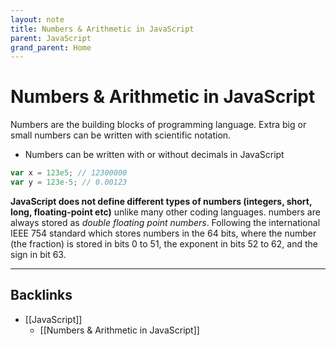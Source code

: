 ```yaml
---
layout: note
title: Numbers & Arithmetic in JavaScript
parent: JavaScript
grand_parent: Home
---
```


# Numbers & Arithmetic in JavaScript

Numbers are the building blocks of programming language. Extra big or small numbers can be written with scientific notation.

- Numbers can be written with or without decimals in JavaScript

```js
var x = 123e5; // 12300000
var y = 123e-5; // 0.00123
```

**JavaScript does not define different types of numbers (integers, short, long, floating-point etc)** unlike many other coding languages. numbers are always stored as _double floating point numbers_. Following the international IEEE 754 standard which stores numbers in the 64 bits, where the number (the fraction) is stored in bits 0 to 51, the exponent in bits 52 to 62, and the sign in bit 63.

---
## Backlinks
* [[JavaScript]]
	* [[Numbers & Arithmetic in JavaScript]]

